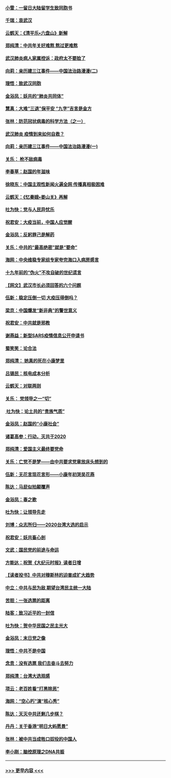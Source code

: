#### [小雪：一留日大陆留学生致同胞书](../pages/nsc993/n11834624.md?t=02010031) 
#### [千瑞：哀武汉](../pages/nsc993/n11833647.md?t=02010031) 
#### [云鹤天：《清平乐▪六盘山》新解](../pages/nsc993/n11833611.md?t=02010031) 
#### [郑纯清：中共年关好难熬 熬过更难熬](../pages/nsc993/n11833489.md?t=02010031) 
#### [武汉肺炎病人家属控诉：政府太不要脸了](../pages/nsc993/n11833205.md?t=02010031) 
#### [向莉：亲历建三江事件——中国法治路漫漫(二)](../pages/nsc993/n11829102.md?t=02010031) 
#### [理悟：致武汉同胞](../pages/nsc993/n11831522.md?t=02010031) 
#### [金浴凤：妖共的“肺炎共同体”](../pages/nsc993/n11829448.md?t=02010031) 
#### [慧真：大难“三退”保平安 “九字”吉言是金方](../pages/nsc993/n11829501.md?t=02010031) 
#### [张林：防范冠状病毒的科学方法（之一）](../pages/nsc993/n11828618.md?t=02010031) 
#### [武汉肺炎 疫情到来如何自救？](../pages/nsc993/n11827632.md?t=02010031) 
#### [向莉：亲历建三江事件——中国法治路漫漫(一)](../pages/nsc993/n11827190.md?t=02010031) 
#### [关乐： 枪不敌病毒](../pages/nsc993/n11826746.md?t=02010031) 
#### [李春草：赵国的年滋味](../pages/nsc993/n11826321.md?t=02010031) 
#### [徐晓东：中国主观性新闻火遍全网 传播真相极困难](../pages/nsc993/n11826508.md?t=02010031) 
#### [云鹤天：《忆秦娥▪娄山关》再解](../pages/nsc993/n11824682.md?t=02010031) 
#### [吐为快：党与人民异忧乐](../pages/nsc993/n11824660.md?t=02010031) 
#### [祝君安：大疫当前，中国人应觉醒](../pages/nsc993/n11821946.md?t=02010031) 
#### [金浴凤：反躬罪己是解药](../pages/nsc993/n11820280.md?t=02010031) 
#### [关乐：中共的“最高绝密”就是“要命”](../pages/nsc993/n11816946.md?t=02010031) 
#### [海网：中央维稳专家组专家夸完海口入病房感言](../pages/nsc993/n11815138.md?t=02010031) 
#### [十九年前的“伪火”不攻自破的世纪谎言](../pages/nsc993/n11813238.md?t=02010031) 
#### [【网文】武汉市长必须回答的六个问题](../pages/nsc993/n11813848.md?t=02010031) 
#### [伍新：稳定压倒一切 大疫压得倒吗？](../pages/nsc993/n11812634.md?t=02010031) 
#### [梁京：中国爆发“新非典”的警世意义](../pages/nsc993/n11812554.md?t=02010031) 
#### [祝君安：中共就是邪教](../pages/nsc993/n11812431.md?t=02010031) 
#### [谢燕益：新型SARS疫情信息公开申请书](../pages/nsc993/n11808840.md?t=02010031) 
#### [蜀笑笑：论合法](../pages/nsc993/n11808064.md?t=02010031) 
#### [郑纯清： 她真的死在小康梦里](../pages/nsc993/n11806623.md?t=02010031) 
#### [吕锡民：核电成本分析](../pages/nsc993/n11806284.md?t=02010031) 
#### [云鹤天：对联两则](../pages/nsc993/n11805957.md?t=02010031) 
#### [关乐： 党领导之一“切”](../pages/nsc993/n11804505.md?t=02010031) 
#### [ 吐为快：论土共的“贵族气质”](../pages/nsc993/n11804490.md?t=02010031) 
#### [金浴凤：赵国的“小康社会”](../pages/nsc993/n11804452.md?t=02010031) 
#### [诸葛高参：行动，灭共于2020](../pages/nsc993/n11804120.md?t=02010031) 
#### [郑纯清：爱国主义最终要党命](../pages/nsc993/n11802197.md?t=02010031) 
#### [关乐：亡党不是梦——由中共要求党章放床头想到的](../pages/nsc993/n11802156.md?t=02010031) 
#### [伍新：无花言现花言形——小康年初哭吴花燕](../pages/nsc993/n11800044.md?t=02010031) 
#### [陈达：马屁似拍颠覆声](../pages/nsc993/n11800010.md?t=02010031) 
#### [金浴凤：春之歌](../pages/nsc993/n11797687.md?t=02010031) 
#### [吐为快：让领导先走](../pages/nsc993/n11797512.md?t=02010031) 
#### [刘博：众志所归——2020台湾大选的启示](../pages/nsc993/n11796878.md?t=02010031) 
#### [祝君安：妖共畜心剖](../pages/nsc993/n11794273.md?t=02010031) 
#### [文武：国民党的前途与命运](../pages/nsc993/n11794198.md?t=02010031) 
#### [方能达：祝贺《大纪元时报》读者日增](../pages/nsc993/n11793807.md?t=02010031) 
#### [【读者投书】中共对穆斯林的迫害成扩大趋势](../pages/nsc993/n11791371.md?t=02010031) 
#### [中立：中共与民为敌 期望台湾民主统一大陆](../pages/nsc993/n11790392.md?t=02010031) 
#### [苦胆：一张选票的距离](../pages/nsc993/n11788914.md?t=02010031) 
#### [陆客：致习近平的一封信](../pages/nsc993/n11788867.md?t=02010031) 
#### [吐为快：贺中华民国之民主光大](../pages/nsc993/n11788618.md?t=02010031) 
#### [金浴凤：末日党之像](../pages/nsc993/n11787475.md?t=02010031) 
#### [理悟：中共不是中国](../pages/nsc993/n11787463.md?t=02010031) 
#### [念贲：没有选票  我们去奋斗去努力](../pages/nsc993/n11787398.md?t=02010031) 
#### [郑纯清：台湾大选观感](../pages/nsc993/n11786210.md?t=02010031) 
#### [项云：老百姓看“打黑除恶”](../pages/nsc993/n11785398.md?t=02010031) 
#### [海网：“空心朽”演“核心秀”](../pages/nsc993/n11783874.md?t=02010031) 
#### [陈达：天灭中共还剩几步棋？](../pages/nsc993/n11783719.md?t=02010031) 
#### [丹丹：关于香港“明日大屿愿景”](../pages/nsc993/n11783273.md?t=02010031) 
#### [张林：被中共当成牲口奴役的中国人](../pages/nsc993/n11782397.md?t=02010031) 
#### [李小刚：脑控原理之DNA共振](../pages/nsc993/n11780962.md?t=02010031) 

----
#### [ >>> 更早内容 <<< ](../indexes/nsc993-earlier.md)
